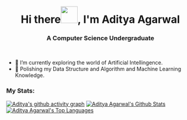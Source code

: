 <h1 align="center">Hi there<img src="https://raw.githubusercontent.com/MartinHeinz/MartinHeinz/master/wave.gif" width="45px">, I'm Aditya Agarwal</h1>
<h3 align="center">A Computer Science Undergraduate</h3>
<br/>

- 🔭 I’m currently exploring the world of Artificial Intellingence. 
- 🌱 Polishing my Data Structure and Algorithm and Machine Learning Knowledge.
### My Stats:


[![Aditya's github activity graph](https://github-readme-activity-graph.vercel.app/graph?username=Aditya-aka-leo&theme=react-dark)](https://github.com/ashutosh00710/github-readme-activity-graph)
<a href="https://github.com/Aditya-aka-leo/github-readme-stats"><img alt="Aditya Agarwal's Github Stats" src="https://github-readme-stats.vercel.app/api?username=Aditya-aka-leo&show_icons=true&count_private=true&theme=cobalt&hide_border=true&bg_color=0D1117"/></a><a href="https://github.com/Aditya-aka-leo/github-readme-stats"><img alt="Aditya Agarwal's Top Languages" src="https://github-readme-stats.vercel.app/api/top-langs/?username=Aditya-aka-leo&langs_count=20&count_private=true&layout=compact&theme=cobalt&hide_border=true&bg_color=0D1117" /></a>
 <br/>
